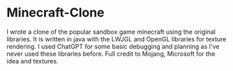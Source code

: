 # Minecraft-Clone
I wrote a clone of the popular sandbox game minecraft using the original libraries. It is written in java with the LWJGL and OpenGL libraries for texture rendering. I used ChatGPT for some basic debugging and planning as I've never used these libraries before. Full credit to Mojang, Microsoft for the idea and textures.
